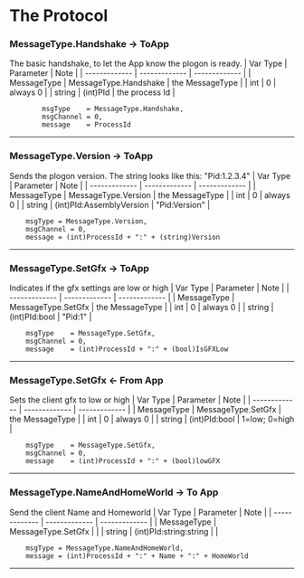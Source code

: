# The Protocol

### MessageType.Handshake -> ToApp
The basic handshake, to let the App know the plogon is ready.
| Var Type  	| Parameter 				| Note		 		|
| ------------- | ------------- 			| ------------- 	|
| MessageType   | MessageType.Handshake  	|  the MessageType  |
| int		    | 0  						|  always 0			|
| string	    | (int)PId  				|  the process Id 	|

            msgType    = MessageType.Handshake,
            msgChannel = 0,
            message    = ProcessId
---

### MessageType.Version -> ToApp
Sends the plogon version. The string looks like this: "Pid:1.2.3.4"
| Var Type  	| Parameter 				| Note		 		|
| ------------- | ------------- 			| ------------- 	|
| MessageType   | MessageType.Version	  	|  the MessageType  |
| int		    | 0  						|  always 0			|
| string	    | (int)PId:AssemblyVersion	|  "Pid:Version" 	|

		msgType = MessageType.Version,
		msgChannel = 0,
		message = (int)ProcessId + ":" + (string)Version
---

### MessageType.SetGfx -> ToApp
Indicates if the gfx settings are low or high
| Var Type  	| Parameter 				| Note		 		|
| ------------- | ------------- 			| ------------- 	|
| MessageType   | MessageType.SetGfx	  	|  the MessageType  |
| int		    | 0  						|  always 0			|
| string	    | (int)PId:bool				|  "Pid:1" 			|

		msgType    = MessageType.SetGfx,
		msgChannel = 0,
		message    = (int)ProcessId + ":" + (bool)IsGFXLow
---

### MessageType.SetGfx <- From App
Sets the client gfx to low or high
| Var Type  	| Parameter 				| Note		 		|
| ------------- | ------------- 			| ------------- 	|
| MessageType   | MessageType.SetGfx	  	|  the MessageType  |
| int		    | 0  						|  always 0			|
| string	    | (int)PId:bool				|  1=low; 0=high	|

		msgType    = MessageType.SetGfx,
		msgChannel = 0,
		message    = (int)ProcessId + ":" + (bool)lowGFX
---

### MessageType.NameAndHomeWorld -> To App
Send the client Name and Homeworld
| Var Type  	| Parameter 				| Note		 		|
| ------------- | ------------- 			| ------------- 	|
| MessageType   | MessageType.SetGfx	  	|  					|
| string	    | (int)PId:string:string	|  					|

		msgType = MessageType.NameAndHomeWorld,
		message = (int)ProcessId + ":" + Name + ":" + HomeWorld
---

